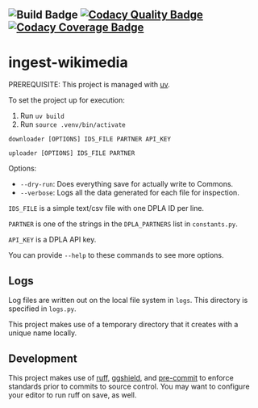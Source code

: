 ![Build Badge](https://github.com/dpla/ingest-wikimedia/actions/workflows/pytest.yml/badge.svg)
[![Codacy Quality Badge](https://app.codacy.com/project/badge/Grade/c648d5e684dc4a1393a0f59d5ddbeaa1)](https://app.codacy.com/gh/dpla/ingest-wikimedia/dashboard?utm_source=gh&utm_medium=referral&utm_content=&utm_campaign=Badge_grade)
[![Codacy Coverage Badge](https://app.codacy.com/project/badge/Coverage/c648d5e684dc4a1393a0f59d5ddbeaa1)](https://app.codacy.com/gh/dpla/ingest-wikimedia/dashboard?utm_source=gh&utm_medium=referral&utm_content=&utm_campaign=Badge_coverage)
---
# ingest-wikimedia

PREREQUISITE: This project is managed with [uv](https://docs.astral.sh/uv/).

To set the project up for execution:

1. Run `uv build` 
2. Run `source .venv/bin/activate`

```downloader [OPTIONS] IDS_FILE PARTNER API_KEY```

```uploader [OPTIONS] IDS_FILE PARTNER```


Options:
- `--dry-run`: Does everything save for actually write to Commons.
- `--verbose`: Logs all the data generated for each file for inspection.

`IDS_FILE` is a simple text/csv file with one DPLA ID per line.

`PARTNER` is one of the strings in the `DPLA_PARTNERS` list in `constants.py`.

`API_KEY` is a DPLA API key.

You can provide `--help` to these commands to see more options.

## Logs

Log files are written out on the local file system in `logs`. This directory is specified in `logs.py`.

This project makes use of a temporary directory that it creates with a unique name locally.

## Development

This project makes use of [ruff](https://docs.astral.sh/ruff/), 
[ggshield](https://www.gitguardian.com/ggshield), and 
[pre-commit](https://pre-commit.com/) to enforce standards prior to commits to source 
control. You may want to configure your editor to run ruff on save, as well.